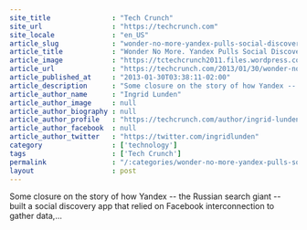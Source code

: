 ```yaml
---
site_title               : "Tech Crunch"
site_url                 : "https://techcrunch.com"
site_locale              : "en_US"
article_slug             : "wonder-no-more-yandex-pulls-social-discovery-app-after-facebook-closes-door-on-graph-api-use-says-its-a-competing-search-engine"
article_title            : "Wonder No More. Yandex Pulls Social Discovery App After Facebook Closes Door On Graph API Use + Says It’s A Competing Search Engine"
article_image            : "https://tctechcrunch2011.files.wordpress.com/2013/01/facebook-wonder-fixed.png?w=489&h=400&crop=1"
article_url              : "https://techcrunch.com/2013/01/30/wonder-no-more-yandex-says-facebook-has-given-a-final-no-on-graph-api-usage-will-pull-its-social-app/"
article_published_at     : "2013-01-30T03:38:11-02:00"
article_description      : "Some closure on the story of how Yandex -- the Russian search giant -- built a social discovery app that relied on Facebook interconnection to gather data,..."
article_author_name      : "Ingrid Lunden"
article_author_image     : null
article_author_biography : null
article_author_profile   : "https://techcrunch.com/author/ingrid-lunden/"
article_author_facebook  : null
article_author_twitter   : "https://twitter.com/ingridlunden"
category                 : ['technology']
tags                     : ['Tech Crunch']
permalink                : "/:categories/wonder-no-more-yandex-pulls-social-discovery-app-after-facebook-closes-door-on-graph-api-use-says-its-a-competing-search-engine/"
layout                   : post
---
```


Some closure on the story of how Yandex -- the Russian search giant -- built a social discovery app that relied on Facebook interconnection to gather data,...
